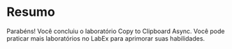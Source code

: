# Resumo

Parabéns! Você concluiu o laboratório Copy to Clipboard Async. Você pode praticar mais laboratórios no LabEx para aprimorar suas habilidades.
